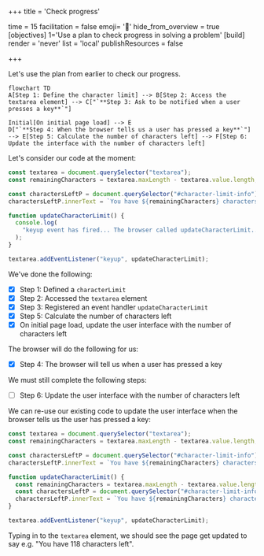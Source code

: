 +++
title = 'Check progress'

time = 15
facilitation = false
emoji= '📝'
hide_from_overview = true
[objectives]
    1='Use a plan to check progress in solving a problem'
[build]
  render = 'never'
  list = 'local'
  publishResources = false

+++

Let's use the plan from earlier to check our progress.

```mermaid
flowchart TD
A[Step 1: Define the character limit] --> B[Step 2: Access the textarea element] --> C["`**Step 3: Ask to be notified when a user presses a key**`"]

Initial[On initial page load] --> E
D["`**Step 4: When the browser tells us a user has pressed a key**`"] --> E[Step 5: Calculate the number of characters left] --> F[Step 6: Update the interface with the number of characters left]
```

Let's consider our code at the moment:

```js
const textarea = document.querySelector("textarea");
const remainingCharacters = textarea.maxLength - textarea.value.length;

const charactersLeftP = document.querySelector("#character-limit-info");
charactersLeftP.innerText = `You have ${remainingCharacters} characters remaining`;

function updateCharacterLimit() {
  console.log(
    "keyup event has fired... The browser called updateCharacterLimit..."
  );
}

textarea.addEventListener("keyup", updateCharacterLimit);
```

We've done the following:

- [x] Step 1: Defined a `characterLimit`
- [x] Step 2: Accessed the `textarea` element
- [x] Step 3: Registered an event handler `updateCharacterLimit`
- [x] Step 5: Calculate the number of characters left
- [x] On initial page load, update the user interface with the number of characters left

The browser will do the following for us:

- [x] Step 4: The browser will tell us when a user has pressed a key

We must still complete the following steps:

- [ ] Step 6: Update the user interface with the number of characters left

We can re-use our existing code to update the user interface when the browser tells us the user has pressed a key:

```js
const textarea = document.querySelector("textarea");
const remainingCharacters = textarea.maxLength - textarea.value.length;

const charactersLeftP = document.querySelector("#character-limit-info");
charactersLeftP.innerText = `You have ${remainingCharacters} characters remaining`;

function updateCharacterLimit() {
  const remainingCharacters = textarea.maxLength - textarea.value.length;
  const charactersLeftP = document.querySelector("#character-limit-info");
  charactersLeftP.innerText = `You have ${remainingCharacters} characters remaining`;
}

textarea.addEventListener("keyup", updateCharacterLimit);
```

Typing in to the `textarea` element, we should see the page get updated to say e.g. "You have 118 characters left".
